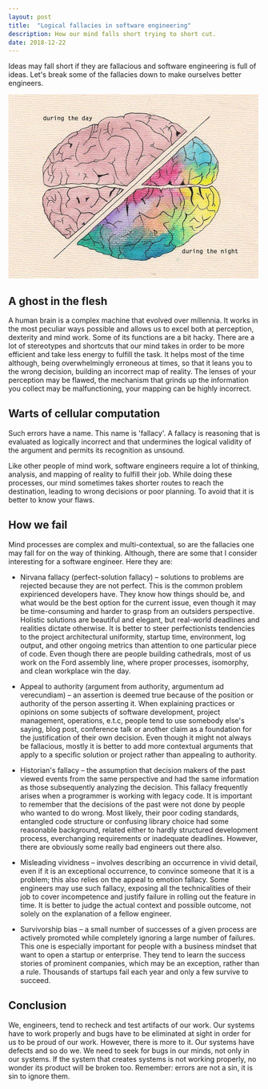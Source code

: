 ```yaml
---
layout: post
title:  "Logical fallacies in software engineering"
description: How our mind falls short trying to short cut.
date: 2018-12-22
---
```


Ideas may fall short if they are fallacious and software engineering is full of ideas. Let's break some of the fallacies down to make ourselves better engineers.

![Brain](/assets/images/brain.gif)
## A ghost in the flesh

A human brain is a complex machine that evolved over millennia. It works in the most peculiar ways possible and allows us to excel both at perception, dexterity and mind work. Some of its functions are a bit hacky. There are a lot of stereotypes and shortcuts that our mind takes in order to be more efficient and take less energy to fulfill the task. It helps most of the time although, being overwhelmingly erroneous at times, so that it leans you to the wrong decision, building an incorrect map of reality. The lenses of your perception may be flawed, the mechanism that grinds up the information you collect may be malfunctioning, your mapping can be highly incorrect.

## Warts of cellular computation

Such errors have a name. This name is 'fallacy'. A fallacy is reasoning that is evaluated as logically incorrect and that undermines the logical validity of the argument and permits its recognition as unsound.

Like other people of mind work, software engineers require a lot of thinking, analysis, and mapping of reality to fulfill their job. While doing these processes, our mind sometimes takes shorter routes to reach the destination, leading to wrong decisions or poor planning. To avoid that it is better to know your flaws.

## How we fail

Mind processes are complex and multi-contextual, so are the fallacies one may fall for on the way of thinking. Although, there are some that I consider interesting for a software engineer. Here they are:

* Nirvana fallacy (perfect-solution fallacy) – solutions to problems are rejected because they are not perfect. This is the common problem expirienced developers have. They know how things should be, and what would be the best option for the current issue, even though it may be time-consuming and harder to grasp from an outsiders perspective. Holistic solutions are beautiful and elegant, but real-world deadlines and realities dictate otherwise. It is better to steer perfectionists tendencies to the project architectural uniformity, startup time, environment, log output, and other ongoing metrics than attention to one particular piece of code. Even though there are people building cathedrals, most of us work on the Ford assembly line, where proper processes, isomorphy, and clean workplace win the day.

* Appeal to authority (argument from authority, argumentum ad verecundiam) – an assertion is deemed true because of the position or authority of the person asserting it. When explaining practices or opinions on some subjects of software development, project management, operations, e.t.c, people tend to use somebody else's saying, blog post, conference talk or another claim as a foundation for the justification of their own decision. Even though it might not always be fallacious, mostly it is better to add more contextual arguments that apply to a specific solution or project rather than appealing to authority.

* Historian's fallacy – the assumption that decision makers of the past viewed events from the same perspective and had the same information as those subsequently analyzing the decision. This fallacy frequently arises when a programmer is working with legacy code. It is important to remember that the decisions of the past were not done by people who wanted to do wrong. Most likely, their poor coding standards, entangled code structure or confusing library choice had some reasonable background, related either to hardly structured development process, everchanging requirements or inadequate deadlines. However, there are obviously some really bad engineers out there also.

* Misleading vividness – involves describing an occurrence in vivid detail, even if it is an exceptional occurrence, to convince someone that it is a problem; this also relies on the appeal to emotion fallacy. Some engineers may use such fallacy, exposing all the technicalities of their job to cover incompetence and justify failure in rolling out the feature in time. It is better to judge the actual context and possible outcome, not solely on the explanation of a fellow engineer.

* Survivorship bias – a small number of successes of a given process are actively promoted while completely ignoring a large number of failures. This one is especially important for people with a business mindset that want to open a startup or enterprise. They tend to learn the success stories of prominent companies, which may be an exception, rather than a rule. Thousands of startups fail each year and only a few survive to succeed.

## Conclusion

We, engineers, tend to recheck and test artifacts of our work. Our systems have to work properly and bugs have to be eliminated at sight in order for us to be proud of our work. However, there is more to it. Our systems have defects and so do we. We need to seek for bugs in our minds, not only in our systems. If the system that creates systems is not working properly, no wonder its product will be broken too. Remember: errors are not a sin, it is sin to ignore them.
